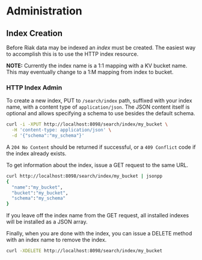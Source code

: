 Administration
==========

## Index Creation

Before Riak data may be indexed an _index_ must be created.
The easiest way to accomplish this is to use the HTTP index
resource.

**NOTE:** Currently the index name is a 1:1 mapping with a KV bucket
          name. This may eventually change to a 1:M mapping from index
          to bucket.

### HTTP Index Admin

To create a new index, PUT to `/search/index` path, suffixed with your
index name, with a content type of `application/json`.  The JSON
content itself is optional and allows specifying a schema to use
besides the default schema.

```bash
curl -i -XPUT http://localhost:8098/search/index/my_bucket \
  -H 'content-type: application/json' \
  -d '{"schema":"my_schema"}'
```

A `204 No Content` should be returned if successful, or a `409 Conflict` code if the index already exists.

To get information about the index, issue a GET request to the same URL.

```bash
curl http://localhost:8098/search/index/my_bucket | jsonpp
{
  "name":"my_bucket",
  "bucket":"my_bucket",
  "schema":"my_schema"
}
```

If you leave off the index name from the GET request, all installed
indexes will be installed as a JSON array.

Finally, when you are done with the index, you can issue a DELETE
method with an index name to remove the index.

```bash
curl -XDELETE http://localhost:8098/search/index/my_bucket
```
